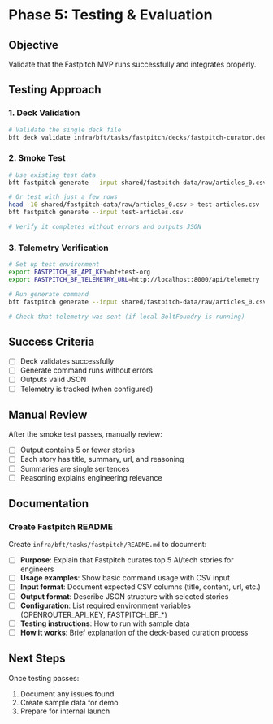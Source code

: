 # Phase 5: Testing & Evaluation

## Objective

Validate that the Fastpitch MVP runs successfully and integrates properly.

## Testing Approach

### 1. Deck Validation

```bash
# Validate the single deck file
bft deck validate infra/bft/tasks/fastpitch/decks/fastpitch-curator.deck.md
```

### 2. Smoke Test

```bash
# Use existing test data
bft fastpitch generate --input shared/fastpitch-data/raw/articles_0.csv

# Or test with just a few rows
head -10 shared/fastpitch-data/raw/articles_0.csv > test-articles.csv
bft fastpitch generate --input test-articles.csv

# Verify it completes without errors and outputs JSON
```

### 3. Telemetry Verification

```bash
# Set up test environment
export FASTPITCH_BF_API_KEY=bf+test-org
export FASTPITCH_BF_TELEMETRY_URL=http://localhost:8000/api/telemetry

# Run generate command
bft fastpitch generate --input shared/fastpitch-data/raw/articles_0.csv

# Check that telemetry was sent (if local BoltFoundry is running)
```

## Success Criteria

- [ ] Deck validates successfully
- [ ] Generate command runs without errors
- [ ] Outputs valid JSON
- [ ] Telemetry is tracked (when configured)

## Manual Review

After the smoke test passes, manually review:

- [ ] Output contains 5 or fewer stories
- [ ] Each story has title, summary, url, and reasoning
- [ ] Summaries are single sentences
- [ ] Reasoning explains engineering relevance

## Documentation

### Create Fastpitch README

Create `infra/bft/tasks/fastpitch/README.md` to document:

- [ ] **Purpose**: Explain that Fastpitch curates top 5 AI/tech stories for
      engineers
- [ ] **Usage examples**: Show basic command usage with CSV input
- [ ] **Input format**: Document expected CSV columns (title, content, url,
      etc.)
- [ ] **Output format**: Describe JSON structure with selected stories
- [ ] **Configuration**: List required environment variables
      (OPENROUTER_API_KEY, FASTPITCH_BF_*)
- [ ] **Testing instructions**: How to run with sample data
- [ ] **How it works**: Brief explanation of the deck-based curation process

## Next Steps

Once testing passes:

1. Document any issues found
2. Create sample data for demo
3. Prepare for internal launch

```
```

